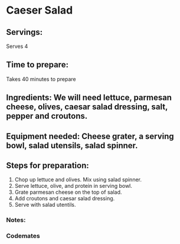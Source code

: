 # Caeser Salad

## Servings: 
Serves 4 

## Time to prepare: 
Takes 40 minutes to prepare

## Ingredients: We will need lettuce, parmesan cheese, olives, caesar salad dressing, salt, pepper and croutons.


## Equipment needed: Cheese grater, a serving bowl, salad utensils, salad spinner. 


## Steps for preparation:
1. Chop up lettuce and olives. Mix using salad spinner. 
2. Serve lettuce, olive, and protein in serving bowl.
3. Grate parmesan cheese on the top of salad.
4. Add croutons and caesar salad dressing.
5. Serve with salad utentils. 


### Notes:



### Codemates #
